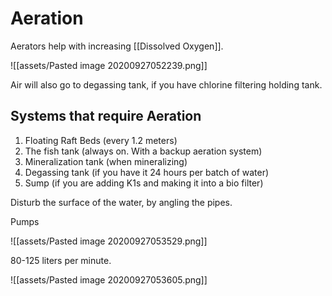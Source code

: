 # Aeration 

Aerators help with increasing [[Dissolved Oxygen]].

![[assets/Pasted image 20200927052239.png]]

Air will also go to degassing tank, if you have chlorine filtering holding tank.

## Systems that require Aeration

1. Floating Raft Beds (every 1.2 meters)
2. The fish tank (always on. With a backup aeration system)
3. Mineralization tank (when mineralizing)
4. Degassing tank (if you have it 24 hours per batch of water)
5. Sump (if you are adding K1s and making it into a bio filter)

Disturb the surface of the water, by angling the pipes. 


Pumps

![[assets/Pasted image 20200927053529.png]]

80-125 liters per minute.

![[assets/Pasted image 20200927053605.png]]





